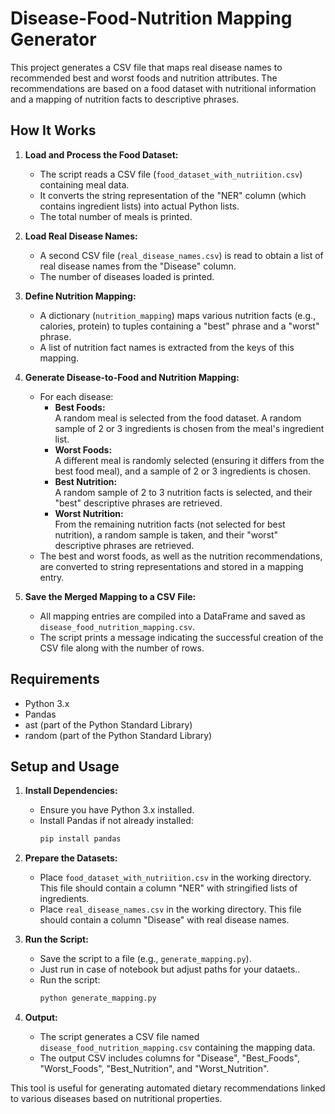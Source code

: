 # Disease-Food-Nutrition Mapping Generator

This project generates a CSV file that maps real disease names to recommended best and worst foods and nutrition attributes. The recommendations are based on a food dataset with nutritional information and a mapping of nutrition facts to descriptive phrases.

## How It Works

1. **Load and Process the Food Dataset:**
   - The script reads a CSV file (`food_dataset_with_nutriition.csv`) containing meal data.
   - It converts the string representation of the "NER" column (which contains ingredient lists) into actual Python lists.
   - The total number of meals is printed.

2. **Load Real Disease Names:**
   - A second CSV file (`real_disease_names.csv`) is read to obtain a list of real disease names from the "Disease" column.
   - The number of diseases loaded is printed.

3. **Define Nutrition Mapping:**
   - A dictionary (`nutrition_mapping`) maps various nutrition facts (e.g., calories, protein) to tuples containing a "best" phrase and a "worst" phrase.
   - A list of nutrition fact names is extracted from the keys of this mapping.

4. **Generate Disease-to-Food and Nutrition Mapping:**
   - For each disease:
     - **Best Foods:**  
       A random meal is selected from the food dataset. A random sample of 2 or 3 ingredients is chosen from the meal's ingredient list.
     - **Worst Foods:**  
       A different meal is randomly selected (ensuring it differs from the best food meal), and a sample of 2 or 3 ingredients is chosen.
     - **Best Nutrition:**  
       A random sample of 2 to 3 nutrition facts is selected, and their "best" descriptive phrases are retrieved.
     - **Worst Nutrition:**  
       From the remaining nutrition facts (not selected for best nutrition), a random sample is taken, and their "worst" descriptive phrases are retrieved.
   - The best and worst foods, as well as the nutrition recommendations, are converted to string representations and stored in a mapping entry.

5. **Save the Merged Mapping to a CSV File:**
   - All mapping entries are compiled into a DataFrame and saved as `disease_food_nutrition_mapping.csv`.
   - The script prints a message indicating the successful creation of the CSV file along with the number of rows.

## Requirements

- Python 3.x
- Pandas
- ast (part of the Python Standard Library)
- random (part of the Python Standard Library)

## Setup and Usage

1. **Install Dependencies:**
   - Ensure you have Python 3.x installed.
   - Install Pandas if not already installed:
     ```bash
     pip install pandas
     ```

2. **Prepare the Datasets:**
   - Place `food_dataset_with_nutriition.csv` in the working directory. This file should contain a column "NER" with stringified lists of ingredients.
   - Place `real_disease_names.csv` in the working directory. This file should contain a column "Disease" with real disease names.

3. **Run the Script:**
   - Save the script to a file (e.g., `generate_mapping.py`).
   - Just run in case of notebook but adjust paths for your dataets..
   - Run the script:
     ```bash
     python generate_mapping.py
     ```

4. **Output:**
   - The script generates a CSV file named `disease_food_nutrition_mapping.csv` containing the mapping data.
   - The output CSV includes columns for "Disease", "Best_Foods", "Worst_Foods", "Best_Nutrition", and "Worst_Nutrition".

This tool is useful for generating automated dietary recommendations linked to various diseases based on nutritional properties.
